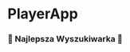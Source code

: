 # PlayerApp
### 💎 Najlepsza Wyszukiwarka 💎
<title>PlayerApp | Wyszukiwanie Online</title>
<center><script async src="https://cse.google.com/cse.js?cx=b7a450c36df5145af"></script>
<div class="gcse-search"></div></center>
